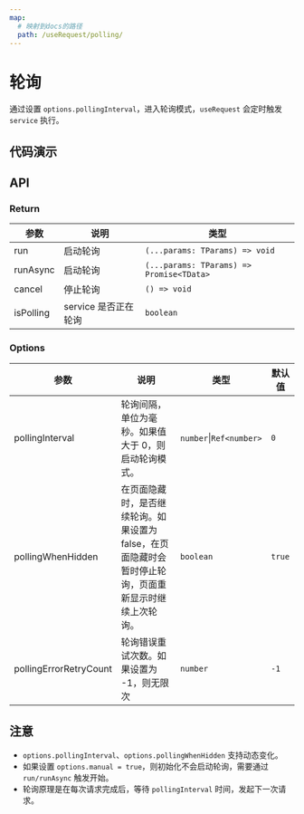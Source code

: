 ```yaml
---
map:
  # 映射到docs的路径
  path: /useRequest/polling/
---
```


# 轮询

通过设置 `options.pollingInterval`，进入轮询模式，`useRequest` 会定时触发 `service` 执行。

## 代码演示

<demo src="./demo/demo.vue"
  language="vue"
  title=""
  desc="轮询">
</demo>

## API

### Return

| 参数      | 说明                 | 类型                                     |
| --------- | -------------------- | ---------------------------------------- |
| run       | 启动轮询             | `(...params: TParams) => void`           |
| runAsync  | 启动轮询             | `(...params: TParams) => Promise<TData>` |
| cancel    | 停止轮询             | `() => void`                             |
| isPolling | service 是否正在轮询 | `boolean`                                |

### Options

| 参数                   | 说明                                                                                                   | 类型      | 默认值 |
| ---------------------- | ------------------------------------------------------------------------------------------------------ | --------- | ------ |
| pollingInterval        | 轮询间隔，单位为毫秒。如果值大于 0，则启动轮询模式。                                                   | `number`\|`Ref<number>`  | `0`    |
| pollingWhenHidden      | 在页面隐藏时，是否继续轮询。如果设置为 false，在页面隐藏时会暂时停止轮询，页面重新显示时继续上次轮询。 | `boolean` | `true` |
| pollingErrorRetryCount | 轮询错误重试次数。如果设置为 -1，则无限次                                                              | `number`  | `-1`   |

## 注意

- `options.pollingInterval`、`options.pollingWhenHidden` 支持动态变化。
- 如果设置 `options.manual = true`，则初始化不会启动轮询，需要通过 `run/runAsync` 触发开始。
- 轮询原理是在每次请求完成后，等待 `pollingInterval` 时间，发起下一次请求。
